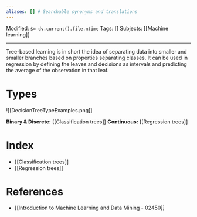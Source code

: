 ```yaml
---
aliases: [] # Searchable synonyms and translations
---
```

Modified: `$= dv.current().file.mtime`
Tags: []
Subjects: [[Machine learning]]
****

Tree-based learning is in short the idea of separating data into smaller and smaller branches based on properties separating classes.
It can be used in regression by defining the leaves and decisions as intervals and predicting the average of the observation in that leaf.

# Types
<span class="centerImg">![[DecisionTreeTypeExamples.png]]</span>

**Binary & Discrete:** [[Classification trees]]
**Continuous:** [[Regression trees]]
# Index
- [[Classification trees]]
- [[Regression trees]]

# References
- [[Introduction to Machine Learning and Data Mining - 02450]]